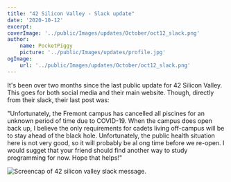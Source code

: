 ```yaml
---
title: "42 Silicon Valley - Slack update"
date: '2020-10-12'
excerpt:
coverImage: '../public/Images/updates/October/oct12_slack.png'
author:
    name: PocketPiggy
    picture: '../public/Images/updates/profile.jpg'
ogImage:
    url: '../public/Images/updates/October/oct12_slack.png'
---
```


<p class='blog-p'>
It's been over two months since the last public update for 42 Silicon Valley. This goes for both social media and their main website. Though, directly from their slack, their last post was:
</p>

<p class='blog-p-quote'>
"Unfortunately, the Fremont campus has cancelled all piscines for an unknown period of time due to COVID-19.
When the campus does open back up, I believe the only requirements for cadets living off-campus will be to stay ahead of the black hole.
Unfortunately, the public health situation here is not very good, so it will probably be al ong time before we re-open. I would sugget that your friend should find another way to study programming for now.
Hope that helps!"
</p>

<span class='blog-img'>
<img src='/Images/updates/October/oct12_slack.png' alt='Screencap of 42 silicon valley slack message.'/>
</span>

<span class='buffy-the-buffer' />
